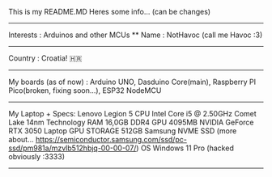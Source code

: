This is my README.MD
Heres some info...
(can be changes)

***
Interests : Arduinos and other MCUs
**
Name : NotHavoc (call me Havoc :3)
***
Country : Croatia! 🇭🇷
***
My boards (as of now) : Arduino UNO, Dasduino Core(main), Raspberry PI Pico(broken, fixing soon...), ESP32 NodeMCU
***
My Laptop + Specs:
Lenovo Legion 5
CPU
	Intel Core i5 @ 2.50GHz
	Comet Lake 14nm Technology
RAM
	16,0GB DDR4
GPU
  4095MB NVIDIA GeForce RTX 3050 Laptop GPU
STORAGE
  512GB Samsung NVME SSD
  (more about... https://semiconductor.samsung.com/ssd/pc-ssd/pm981a/mzvlb512hbjq-00-00-07/)
OS
  Windows 11 Pro (hacked obviously :3333)
***
<!---
NotHavocc/NotHavocc is a ✨ special ✨ repository because its `README.md` (this file) appears on your GitHub profile.
You can click the Preview link to take a look at your changes.
--->
